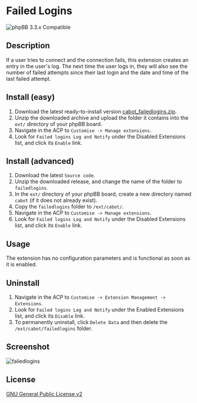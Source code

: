 # Failed Logins

![phpBB 3.3.x Compatible](https://img.shields.io/badge/phpBB-3.3.x%20Compatible%20-blue.svg)

## Description
If a user tries to connect and the connection fails, this extension creates an entry in the user's log. The next time the user logs in, they will also see the number of failed attempts since their last login and the date and time of the last failed attempt.

## Install (easy)
1. Download the latest ready-to-install version [cabot_failedlogins.zip](https://github.com/cabot/failedlogins/releases/latest/download/cabot_failedlogins.zip).
2. Unzip the downloaded archive and upload the folder it contains into the `ext/` directory of your phpBB board.
3. Navigate in the ACP to `Customise -> Manage extensions`.
4. Look for `Failed logins Log and Notify` under the Disabled Extensions list, and click its `Enable` link.

## Install (advanced)
1. Download the latest `Source code`.
2. Unzip the downloaded release, and change the name of the folder to `failedlogins`.
3. In the `ext/` directory of your phpBB board, create a new directory named `cabot` (if it does not already exist).
4. Copy the `failedlogins` folder to `/ext/cabot/`.
5. Navigate in the ACP to `Customise -> Manage extensions`.
6. Look for `Failed logins Log and Notify` under the Disabled Extensions list, and click its `Enable` link.

## Usage
The extension has no configuration parameters and is functional as soon as it is enabled.

## Uninstall
1. Navigate in the ACP to `Customise -> Extension Management -> Extensions`.
2. Look for `Failed logins Log and Notify` under the Enabled Extensions list, and click its `Disable` link.
3. To permanently uninstall, click `Delete Data` and then delete the `/ext/cabot/failedlogins` folder.

## Screenshot
![faliedlogins](https://github.com/user-attachments/assets/9c6cce75-d718-4710-bf10-6743f3315368)


## License
[GNU General Public License v2](http://opensource.org/licenses/GPL-2.0)
